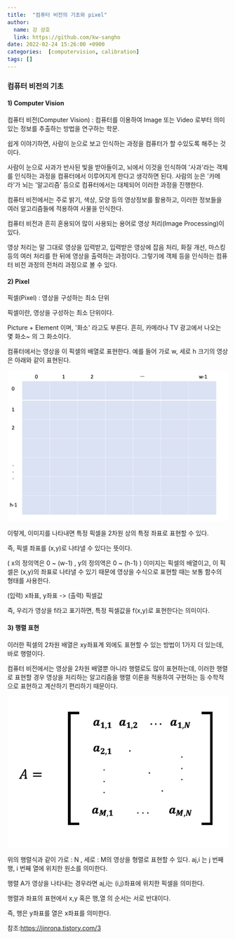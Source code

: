 ```yaml
---
title:  "컴퓨터 비전의 기초와 pixel"
author:
  name: 강 상호
  link: https://github.com/kw-sangho
date: 2022-02-24 15:26:00 +0900
categories:  [computervision, calibration]
tags: []
---
```


### 컴퓨터 비전의 기초

#### 1) Computer Vision  
컴퓨터 비전(Computer Vision) : 컴퓨터를 이용하여 Image 또는 Video 로부터 의미있는 정보를 추출하는 방법을 연구하는 학문.    

쉽게 이야기하면, 사람이 눈으로 보고 인식하는 과정을 컴퓨터가 할 수있도록 해주는 것이다. 

사람이 눈으로 사과가 반사된 빛을 받아들이고, 뇌에서 이것을 인식하여 '사과'라는 객체를 인식하는 과정을 컴퓨터에서 이루어지게 한다고 생각하면 된다. 사람의 눈은 '카메라'가 뇌는 '알고리즘' 등으로 컴퓨터에서는 대체되어 이러한 과정을 진행한다.


컴퓨터 비전에서는 주로 밝기, 색상, 모양 등의 영상정보를 활용하고, 이러한 정보들을 여러 알고리즘들에 적용하여 사물을 인식한다.

컴퓨터 비전과 흔히 혼용되어 많이 사용되는 용어로 영상 처리(Image Processing)이 있다. 

영상 처리는 말 그대로 영상을 입력받고, 입력받은 영상에 잡음 처리, 화질 개선, 마스킹 등의 여러 처리를 한 뒤에 영상을 출력하는 과정이다. 그렇기에 객체 등을 인식하는 컴퓨터 비전 과정의 전처리 과정으로 볼 수 있다. 

#### 2) Pixel  
픽셀(Pixel) : 영상을 구성하는 최소 단위

 

픽셀이란, 영상을 구성하는 최소 단위이다. 

Picture + Element 이며, '화소' 라고도 부른다. 흔히, 카메라나 TV 광고에서 나오는 몇 화소~ 의 그 화소이다.

 

컴퓨터에서는 영상을 이 픽셀의 배열로 표현한다. 예를 들어 가로 w, 세로 h 크기의 영상은 아래와 같이 표현된다.

![slide1](/assets/img/pixel.png)

이렇게, 이미지를 나타내면 특정 픽셀을 2차원 상의 특정 좌표로 표현할 수 있다.

즉, 픽셀 좌표를 (x,y)로 나타낼 수 있다는 뜻이다.

( x의 정의역은 0 ~ (w-1) , y의 정의역은 0 ~ (h-1) )
이미지는 픽셀의 배열이고, 이 픽셀은 (x,y)의 좌표로 나타낼 수 있기 때문에 영상을 수식으로 표현할 때는 보통 함수의 형태를 사용한다.

(입력) x좌표, y좌표 -> (출력) 픽셀값

 

즉, 우리가 영상을 f라고 표기하면, 특정 픽셀값을 f(x,y)로 표현한다는 의미이다.

#### 3) 행렬 표현  
이러한 픽셀의 2차원 배열은 xy좌표계 외에도 표현할 수 있는 방법이 1가지 더 있는데, 바로 행렬이다.

컴퓨터 비전에서는 영상을 2차원 배열뿐 아니라 행렬로도 많이 표현하는데, 이러한 행렬로 표현할 경우 영상을 처리하는 알고리즘을 행렬 이론을 적용하여 구현하는 등 수학적으로 표현하고 계산하기 편리하기 때문이다.


![slide2](/assets/img/pixelmatrix.png)

위의 행렬식과 같이 가로 : N , 세로 : M의 영상을 형렬로 표현할 수 있다.
aj,i 는 j 번째 행, i 번째 열에 위치한 원소를 의미한다.

행렬 A가 영상을 나타내는 경우라면 
aj,i는 (i,j)좌표에 위치한 픽셀을 의미한다.

행렬과 좌표의 표현에서 x,y 혹은 행,열 의 순서는 서로 반대이다.

즉, 행은 y좌표를 열은 x좌표를 의미한다.

참조:https://jinrona.tistory.com/3
